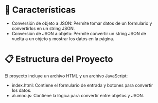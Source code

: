 # 🚀 Características
* Conversión de objeto a JSON: Permite tomar datos de un formulario y convertirlos en un string JSON.
* Conversión de JSON a objeto: Permite convertir un string JSON de vuelta a un objeto y mostrar los datos en la página.

# 📋 Estructura del Proyecto
El proyecto incluye un archivo HTML y un archivo JavaScript:

* index.html: Contiene el formulario de entrada y botones para convertir los datos.
* alumno.js: Contiene la lógica para convertir entre objetos y JSON.
